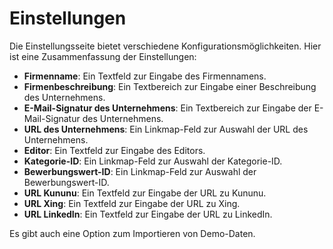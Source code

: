 # Einstellungen

Die Einstellungsseite bietet verschiedene Konfigurationsmöglichkeiten. Hier ist eine Zusammenfassung der Einstellungen:

- **Firmenname**: Ein Textfeld zur Eingabe des Firmennamens.
- **Firmenbeschreibung**: Ein Textbereich zur Eingabe einer Beschreibung des Unternehmens.
- **E-Mail-Signatur des Unternehmens**: Ein Textbereich zur Eingabe der E-Mail-Signatur des Unternehmens.
- **URL des Unternehmens**: Ein Linkmap-Feld zur Auswahl der URL des Unternehmens.
- **Editor**: Ein Textfeld zur Eingabe des Editors.
- **Kategorie-ID**: Ein Linkmap-Feld zur Auswahl der Kategorie-ID.
- **Bewerbungswert-ID**: Ein Linkmap-Feld zur Auswahl der Bewerbungswert-ID.
- **URL Kununu**: Ein Textfeld zur Eingabe der URL zu Kununu.
- **URL Xing**: Ein Textfeld zur Eingabe der URL zu Xing.
- **URL LinkedIn**: Ein Textfeld zur Eingabe der URL zu LinkedIn.

Es gibt auch eine Option zum Importieren von Demo-Daten.
